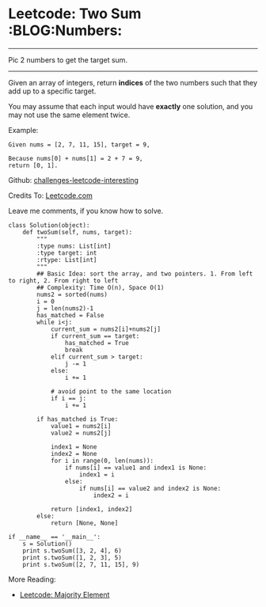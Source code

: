 # Leetcode: Two Sum     :BLOG:Numbers:


---

Pic 2 numbers to get the target sum.  

---

Given an array of integers, return **indices** of the two numbers such that they add up to a specific target.  

You may assume that each input would have **exactly** one solution, and you may not use the same element twice.  

Example:  

    Given nums = [2, 7, 11, 15], target = 9,
    
    Because nums[0] + nums[1] = 2 + 7 = 9,
    return [0, 1].

Github: [challenges-leetcode-interesting](https://github.com/DennyZhang/challenges-leetcode-interesting/tree/master/two-sum)  

Credits To: [Leetcode.com](https://leetcode.com/problems/two-sum/description/)  

Leave me comments, if you know how to solve.  

    class Solution(object):
        def twoSum(self, nums, target):
            """
            :type nums: List[int]
            :type target: int
            :rtype: List[int]
            """
            ## Basic Idea: sort the array, and two pointers. 1. From left to right, 2. From right to left
            ## Complexity: Time O(n), Space O(1)
            nums2 = sorted(nums)
            i = 0
            j = len(nums2)-1
            has_matched = False
            while i<j:
                current_sum = nums2[i]+nums2[j]
                if current_sum == target:
                    has_matched = True
                    break
                elif current_sum > target:
                    j -= 1
                else:
                    i += 1
    
                # avoid point to the same location
                if i == j:
                    i += 1
    
            if has_matched is True:
                value1 = nums2[i]
                value2 = nums2[j]
    
                index1 = None
                index2 = None
                for i in range(0, len(nums)):
                    if nums[i] == value1 and index1 is None:
                        index1 = i
                    else:
                        if nums[i] == value2 and index2 is None:
                            index2 = i
    
                return [index1, index2]
            else:
                return [None, None]
    
    if __name__ == '__main__':
        s = Solution()
        print s.twoSum([3, 2, 4], 6)
        print s.twoSum([1, 2, 3], 5)
        print s.twoSum([2, 7, 11, 15], 9)

More Reading:  
-   [Leetcode: Majority Element](http://brain.dennyzhang.com/majority-element/)